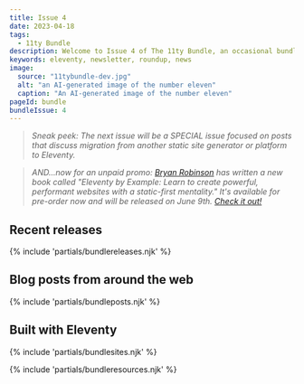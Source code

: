 ```yaml
---
title: Issue 4
date: 2023-04-18
tags:
  - 11ty Bundle
description: Welcome to Issue 4 of The 11ty Bundle, an occasional bundle of Eleventy releases, blog posts, sites, and resources.
keywords: eleventy, newsletter, roundup, news
image:
  source: "11tybundle-dev.jpg"
  alt: "an AI-generated image of the number eleven"
  caption: "An AI-generated image of the number eleven"
pageId: bundle
bundleIssue: 4
---
```


> _Sneak peek: The next issue will be a SPECIAL issue focused on posts that discuss migration from another static site generator or platform to Eleventy._

> _AND...now for an unpaid promo: [Bryan Robinson](/authors/bryan-robinson/) has written a new book called "Eleventy by Example: Learn to create powerful, performant websites with a static-first mentality." It's available for pre-order now and will be released on June 9th. [Check it out!](https://www.amazon.com/Eleventy-Example-performant-static-first-mentality-ebook/dp/B0BTPQW42M)_

## Recent releases

{% include 'partials/bundlereleases.njk' %}

## Blog posts from around the web

{% include 'partials/bundleposts.njk' %}

## Built with Eleventy

{% include 'partials/bundlesites.njk' %}

{% include 'partials/bundleresources.njk' %}
